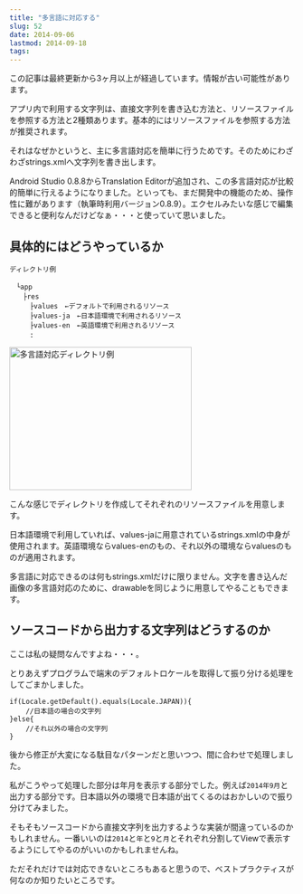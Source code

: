 ```yaml
---
title: "多言語に対応する"
slug: 52
date: 2014-09-06
lastmod: 2014-09-18
tags: 
---
```


<div id="wppda_alert">この記事は最終更新から3ヶ月以上が経過しています。情報が古い可能性があります。</div><p>アプリ内で利用する文字列は、直接文字列を書き込む方法と、リソースファイルを参照する方法と2種類あります。基本的にはリソースファイルを参照する方法が推奨されます。</p>
<p>それはなぜかというと、主に多言語対応を簡単に行うためです。そのためにわざわざstrings.xmlへ文字列を書き出します。</p>
<p>Android Studio 0.8.8からTranslation Editorが追加され、この多言語対応が比較的簡単に行えるようになりました。といっても、まだ開発中の機能のため、操作性に難があります（執筆時利用バージョン0.8.9）。エクセルみたいな感じで編集できると便利なんだけどなぁ・・・と使っていて思いました。</p>
<h2>具体的にはどうやっているか</h2>
<p><code>ディレクトリ例</code></p>
<pre><code>　└app
　　├res
　　　├values　←デフォルトで利用されるリソース
　　　├values-ja　←日本語環境で利用されるリソース
　　　├values-en　←英語環境で利用されるリソース
　　　:
</code></pre>
<p><img src="https://android.gcreate.jp/wp-content/uploads/2014/09/a403ff7a4c5eef546865040fe0b2a202.jpg" alt="多言語対応ディレクトリ例" title="多言語対応ディレクトリ例.jpg" border="0" width="322" height="253" /></p>
<p>こんな感じでディレクトリを作成してそれぞれのリソースファイルを用意します。</p>
<p>日本語環境で利用していれば、values-jaに用意されているstrings.xmlの中身が使用されます。英語環境ならvalues-enのもの、それ以外の環境ならvaluesのものが適用されます。</p>
<p>多言語に対応できるのは何もstrings.xmlだけに限りません。文字を書き込んだ画像の多言語対応のために、drawableを同じように用意してやることもできます。</p>
<h2>ソースコードから出力する文字列はどうするのか</h2>
<p>ここは私の疑問なんですよね・・・。</p>
<p>とりあえずプログラムで端末のデフォルトロケールを取得して振り分ける処理をしてごまかしました。</p>
<pre><code>if(Locale.getDefault().equals(Locale.JAPAN)){
    //日本語の場合の文字列
}else{
    //それ以外の場合の文字列
}
</code></pre>
<p>後から修正が大変になる駄目なパターンだと思いつつ、間に合わせで処理しました。</p>
<p>私がこうやって処理した部分は年月を表示する部分でした。例えば<code>2014年9月</code>と出力する部分です。日本語以外の環境で日本語が出てくるのはおかしいので振り分けてみました。</p>
<p>そもそもソースコードから直接文字列を出力するような実装が間違っているのかもしれません。一番いいのは<code>2014</code>と<code>年</code>と<code>9</code>と<code>月</code>とそれぞれ分割してViewで表示するようにしてやるのがいいのかもしれませんね。</p>
<p>ただそれだけでは対応できないところもあると思うので、ベストプラクティスが何なのか知りたいところです。</p>

  